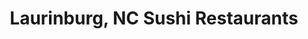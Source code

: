 ---
layout: city
title: Laurinburg, NC Sushi Restaurants
permalink: /north-carolina/laurinburg/
stateAbbr: NC
stateName: North Carolina
cityName: Laurinburg

---